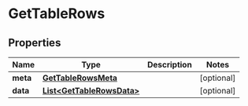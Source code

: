 
# GetTableRows

## Properties
Name | Type | Description | Notes
------------ | ------------- | ------------- | -------------
**meta** | [**GetTableRowsMeta**](GetTableRowsMeta.md) |  |  [optional]
**data** | [**List&lt;GetTableRowsData&gt;**](GetTableRowsData.md) |  |  [optional]



